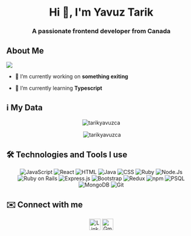 <h1 align="center">Hi 👋, I'm Yavuz Tarik</h1>
<h3 align="center">A passionate frontend developer from Canada</h3>

## About Me

<div>
<img  src="https://c.tenor.com/GfSX-u7VGM4AAAAC/coding.gif" />

- 🔭 I’m currently working on **something exiting**

- 🌱 I’m currently learning **Typescript**
</div>
  

## :information_source: My Data

<div align="center">
<p><img align="center" src="https://github-readme-stats.vercel.app/api/top-langs?username=tarikyavuzca&show_icons=true&locale=en&layout=compact" alt="tarikyavuzca" /></p>

<p>&nbsp;<img align="center" src="https://github-readme-stats.vercel.app/api?username=tarikyavuzca&show_icons=true&locale=en" alt="tarikyavuzca" /></p>
</div>

## 🛠️ Technologies and Tools I use

<div align="center">
<img src="https://img.shields.io/badge/javascript-%23323330.svg?style=for-the-badge&logo=javascript&logoColor=%23F7DF1E" alt="JavaScript" />
<img src="https://img.shields.io/badge/react-%2320232a.svg?style=for-the-badge&logo=react&logoColor=%2361DAFB" alt="React" />
<img src="https://img.shields.io/badge/html5-%23E34F26.svg?style=for-the-badge&logo=html5&logoColor=white" alt="HTML" />
<img src="https://img.shields.io/badge/java-%23ED8B00.svg?style=for-the-badge&logo=java&logoColor=white" alt="Java" />
<img src="https://img.shields.io/badge/css3-%231572B6.svg?style=for-the-badge&logo=css3&logoColor=white" alt="CSS" />
<img src="https://img.shields.io/badge/ruby-%23CC342D.svg?style=for-the-badge&logo=ruby&logoColor=white" alt="Ruby" />
<img src="https://img.shields.io/badge/node.js-6DA55F?style=for-the-badge&logo=node.js&logoColor=white" alt="Node.Js" />
<img src="https://img.shields.io/badge/rails-%23CC0000.svg?style=for-the-badge&logo=ruby-on-rails&logoColor=white" alt="Ruby on Rails" />
<img src="https://img.shields.io/badge/express.js-%23404d59.svg?style=for-the-badge&logo=express&logoColor=%2361DAFB" alt="Express.js" />
<img src="https://img.shields.io/badge/bootstrap-%23563D7C.svg?style=for-the-badge&logo=bootstrap&logoColor=white" alt="Bootstrap" />
<img src="https://img.shields.io/badge/redux-%23593d88.svg?style=for-the-badge&logo=redux&logoColor=white" alt="Redux" />
<img src="https://img.shields.io/badge/NPM-%23000000.svg?style=for-the-badge&logo=npm&logoColor=white" alt="npm" />
<img src="https://img.shields.io/badge/postgres-%23316192.svg?style=for-the-badge&logo=postgresql&logoColor=white" alt="PSQL" />
<img src="https://img.shields.io/badge/MongoDB-%234ea94b.svg?style=for-the-badge&logo=mongodb&logoColor=white" alt="MongoDB" />
<img src="https://img.shields.io/badge/git-%23F05033.svg?style=for-the-badge&logo=git&logoColor=white" alt="Git" />
</div>

  
## :envelope: Connect with me

<div align="center"> <a href="https://www.linkedin.com/in/yavuz-tarik-dengiz-6365851b4/" target="_blank"><img alt="LinkedIn" src="https://img.shields.io/badge/linkedin-%230077B5.svg?&style=for-the-badge&logo=linkedin&logoColor=white"  height="30px"/></a>
  <a href="mailto:tarikyavuzca@gmail.com" target="_blank"><img alt="Gmail" src="https://img.shields.io/badge/Gmail-D14836?style=for-the-badge&logo=gmail&logoColor=white"  height="30px"/></a>
</div>




